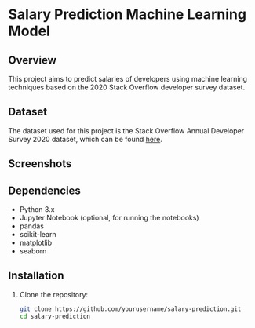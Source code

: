 # Salary Prediction Machine Learning Model

## Overview
This project aims to predict salaries of developers using machine learning techniques based on the 2020 Stack Overflow developer survey dataset.

## Dataset
The dataset used for this project is the Stack Overflow Annual Developer Survey 2020 dataset, which can be found [here](https://insights.stackoverflow.com/survey).

## Screenshots


## Dependencies
- Python 3.x
- Jupyter Notebook (optional, for running the notebooks)
- pandas
- scikit-learn
- matplotlib
- seaborn

## Installation
1. Clone the repository:
   ```bash
   git clone https://github.com/yourusername/salary-prediction.git
   cd salary-prediction
